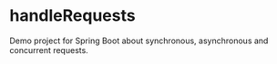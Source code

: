 # handleRequests
Demo project for Spring Boot about synchronous, asynchronous and concurrent requests.
